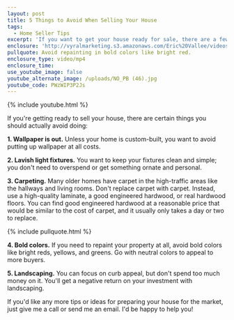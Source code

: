 ```yaml
---
layout: post
title: 5 Things to Avoid When Selling Your House
tags:
  - Home Seller Tips
excerpt: 'If you want to get your house ready for sale, there are a few things you want to avoid doing to it before you list it.'
enclosure: 'http://vyralmarketing.s3.amazonaws.com/Eric%20Vallee/videos/5%20Things%20to%20Avoid%20When%20Selling%20Your%20House.mp4'
pullquote: Avoid repainting in bold colors like bright red.
enclosure_type: video/mp4
enclosure_time:
use_youtube_image: false
youtube_alternate_image: /uploads/NO_PB (46).jpg
youtube_code: PWzWIP3P2Js
---
```



{% include youtube.html %}

If you're getting ready to sell your house, there are certain things you should actually avoid doing:

**1. Wallpaper is out.** Unless your home is custom-built, you want to avoid putting up wallpaper at all costs.

**2. Lavish light fixtures.** You want to keep your fixtures clean and simple; you don't need to overspend or get something ornate and personal.

**3. Carpeting.** Many older homes have carpet in the high-traffic areas like the hallways and living rooms. Don't replace carpet with carpet. Instead, use a high-quality laminate, a good engineered hardwood, or real hardwood floors. You can find good engineered hardwood at a reasonable price that would be similar to the cost of carpet, and it usually only takes a day or two to replace.

{% include pullquote.html %}

**4. Bold colors.** If you need to repaint your property at all, avoid bold colors like bright reds, yellows, and greens. Go with neutral colors to appeal to more buyers.

**5. Landscaping.** You can focus on curb appeal, but don't spend too much money on it. You'll get a negative return on your investment with landscaping.

If you'd like any more tips or ideas for preparing your house for the market, just give me a call or send me an email. I'd be happy to help you!